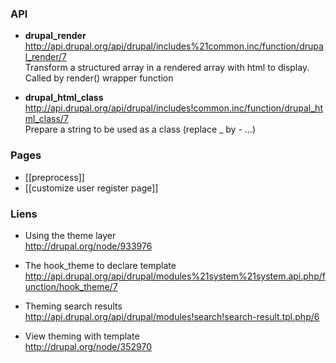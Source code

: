 ### API

* **drupal_render**   
http://api.drupal.org/api/drupal/includes%21common.inc/function/drupal_render/7   
Transform a structured array in a rendered array with html to display. 
Called by render() wrapper function

* **drupal_html_class**   
http://api.drupal.org/api/drupal/includes!common.inc/function/drupal_html_class/7   
Prepare a string to be used as a class (replace _ by - ...)   

### Pages 

* [[preprocess]]
* [[customize user register page]]

### Liens 

* Using the theme layer    
http://drupal.org/node/933976

* The hook_theme to declare template   
http://api.drupal.org/api/drupal/modules%21system%21system.api.php/function/hook_theme/7

* Theming search results    
http://api.drupal.org/api/drupal/modules!search!search-result.tpl.php/6

* View theming with template   
http://drupal.org/node/352970
